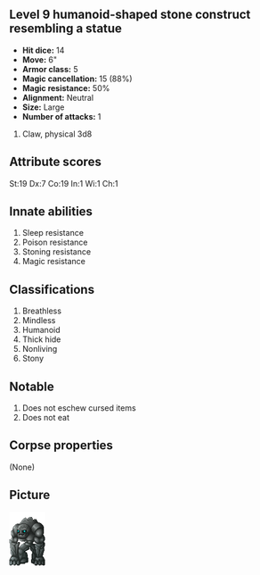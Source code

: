 ## Level 9 humanoid-shaped stone construct resembling a statue

- **Hit dice:** 14
- **Move:** 6"
- **Armor class:** 5
- **Magic cancellation:** 15 (88%)
- **Magic resistance:** 50%
- **Alignment:** Neutral
- **Size:** Large
- **Number of attacks:** 1
1. Claw, physical 3d8

## Attribute scores

St:19 Dx:7 Co:19 In:1 Wi:1 Ch:1

## Innate abilities

1. Sleep resistance
2. Poison resistance
3. Stoning resistance
4. Magic resistance

## Classifications

1. Breathless
2. Mindless
3. Humanoid
4. Thick hide
5. Nonliving
6. Stony

## Notable

1. Does not eschew cursed items
2. Does not eat

## Corpse properties

(None)

## Picture

![Stone golem](https://github.com/hyvanmielenpelit/GnollHackTileSet/blob/main/Monsters/stone_golem/stone_golem.png)
